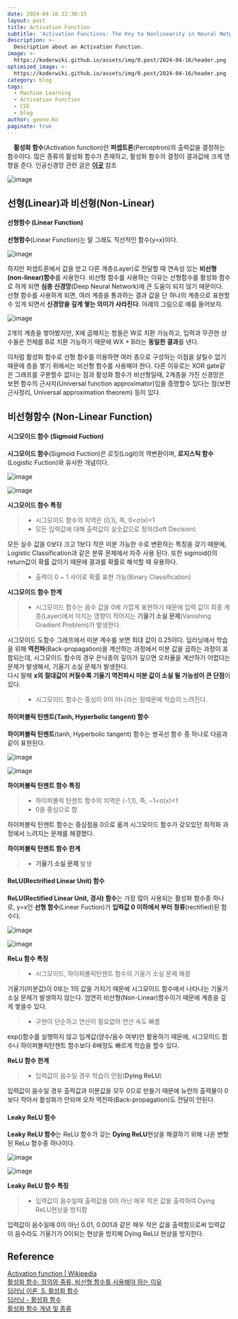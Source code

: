 ```yaml
---
date: 2024-04-16 22:30:15
layout: post
title: Activation Function
subtitle: 'Activation Functions: The Key to Nonlinearity in Neural Networks.'
description: >-
  Description about an Activation Function.
image: >-
  https://koderwiki.github.io/assets/img/0.post/2024-04-16/header.png
optimized_image: >-
  https://koderwiki.github.io/assets/img/0.post/2024-04-16/header.png
category: blog
tags:
  - Machine Learning
  - Activation Function
  - CSE
  - blog
author: geonu.Ko
paginate: true
---
```


&emsp;**활성화 함수**(Activation function)란 **퍼셉트론**(Perceptron)의 출력값을 결정하는 함수이다. 많은 종류의 활성화 함수가 존재하고, 활성화 함수의 결정이 결과값에 크게 영향을 준다. 인공신경망 관련 글은 [**이곳**](https://koderwiki.github.io/cse/2024/04/12/ANN.html) 참조

![image](https://github.com/KoderWiki/koderwiki.github.io/assets/153072257/7aed300d-0621-407a-8829-43362d7f0f3a)


## 선형(Linear)과 비선형(Non-Linear)

#### 선형함수 (Linear Function)

**선형함수**(Linear Function)는 말 그래도 직선적인 함수(y=x)이다. 

![image](https://github.com/KoderWiki/koderwiki.github.io/assets/153072257/c96eb0e7-d786-4d6b-8d03-ebd4f72e82b0)

하지만 퍼셉트론에서 값을 받고 다른 계층(Layer)로 전달할 때 연속성 있는 **비선형(non-linear)함수**를 사용한다. 비선형 함수를 사용하는 이유는 선형함수를 활성화 함수로 하게 되면 **심층 신경망**(Deep Neural Network)에 큰 도움이 되지 않기 때문이다. 선형 함수를 사용하게 되면, 여러 계층을 통과하는 결과 값을 단 하나의 계층으로 표현할 수 있게 되면서 **신경망을 깊게 쌓는 의미가 사라진다**. 아래의 그림으로 예를 들어보자.

![image](https://github.com/KoderWiki/koderwiki.github.io/assets/153072257/78748302-97d5-46a0-8566-f05a319ae4d3)

2개의 계층을 쌓아봤지만, X에 곱해지는 항들은 W로 치환 가능하고, 입력과 무관한 상수들은 전체를 B로 치환 가능하기 때문에 WX + B라는 **동일한 결과**를 낸다.

이처럼 활성화 함수로 선형 함수를 이용하면 여러 층으로 구성하는 이점을 살릴수 없기 때문에 층을 쌓기 위에서는 비선형 함수를 사용해야 한다. 다른 이유로는 XOR gate같은 그래프를 구분할수 없다는 점과 활성화 함수가 비선형일때, 2계층을 가진 신경망은 보편 함수의 근사치(Universal function approximator)임을 증명할수 있다는 점(보편근사정리, Universal approximation theorem) 등이 있다.

## 비선형함수 (Non-Linear Function)

#### 시그모이드 함수 (Sigmoid Fuction)

**시그모이드 함수**(Sigmoid Fuction)은 로짓(Logit)의 역변환이며, **로지스틱 함수**(Logistic Fuction)와 유사한 개념이다.

![image](https://github.com/KoderWiki/koderwiki.github.io/assets/153072257/6ed1810e-05e5-403e-8346-24a752b86cfe)

![image](https://github.com/KoderWiki/koderwiki.github.io/assets/153072257/ff672403-6823-44d0-90bc-70af771b03a2)

**시그모이드 함수 특징**

> - 시그모이드 함수의 치역은 (0,1), 즉, 0<σ(x)<1
> - 모든 입력값에 대해 출력값이 실숫값으로 정의(Soft Decision)

모든 실수 값을 0보다 크고 1보다 작은 미분 가능한 수로 변환하는 특징을 갖기 때문에, Logistic Classification과 같은 분류 문제에서 자주 사용 된다. 또한 sigmoid()의 return값이 확률 값이기 때문에 결과를 확률로 해석할 때 유용하다.

> - 출력이 0 ~ 1 사이로 확률 표현 가능(Binary Classification)

**시그모이드 함수 한계**

> - 시그모이드 함수는 음수 값을 0에 가깝게 표현하기 때문에 입력 값이 최종 계층(Layer)에서 미치는 영향이 적어지는 **기울기 소실 문제**(Vanishing Gradient Problem)가 발생한다.

시그모이드 도함수 그래프에서 미분 계수를 보면 최대 값이 0.25이다. 딥러닝에서 학습을 위해 **역전파**(Back-propagation)을 계산하는 과정에서 미분 값을 곱하는 과정이 포함되는데, 시그모이드 함수의 경우 은닉층의 깊이가 깊으면 오차율을 계산하기 어렵다는 문제가 발생해서, 기울기 소실 문제가 발생한다. <br>
다시 말해 **x의 절대값이 커질수록 기울기 역전파시 미분 값이 소실 될 가능성이 큰 단점**이 있다.

> - 시그모이드 함수는 중심이 0이 아니라는 점때문에 학습이 느려진다.

#### 하이퍼볼릭 탄젠트(Tanh, Hyperbolic tangent) 함수

**하이퍼볼릭 탄젠트**(tanh, Hyperbolic tangent) 함수는 쌍곡선 함수 중 하나로 다음과 같이 표현된다.

![image](https://github.com/KoderWiki/koderwiki.github.io/assets/153072257/0cce376c-8ace-40ed-98b6-a80f44adfcb7)

![image](https://github.com/KoderWiki/koderwiki.github.io/assets/153072257/9f274099-719e-4999-b6bc-4b3ceb823b92)

**하이퍼볼릭 탄젠트 함수 특징**

> - 하이퍼볼릭 탄젠트 함수의 치역은 (-1,1), 즉, −1<σ(x)<1
> - 0을 중심으로 함

하이퍼볼릭 탄젠트 함수는 중심점을 0으로 옮겨 시그모이드 함수가 갖오있던 최적화 과정에서 느려지는 문제를 해결했다.

**하이퍼볼릭 탄젠트 함수 한계**

> - **기울기 소실 문제** 발생

#### ReLU(Rectrified Linear Unit) 함수

**ReLU(Rectified Linear Unit, 경사) 함수**는 가장 많이 사용되는 활성화 함수중 하나로, y=x인 **선형 함수**(Linear Fuction)가 **입력값 0 이하에서 부터 정류**(rectified)된 함수다.

![image](https://github.com/KoderWiki/koderwiki.github.io/assets/153072257/e54c6241-43ac-4b6e-94d8-234c9b0fa1ba)

![image](https://github.com/KoderWiki/koderwiki.github.io/assets/153072257/ed74743f-a04b-468f-928d-230ed8b270a7)

**ReLu 함수 특징**

> - 시그모이드, 하이퍼볼릭탄젠트 함수의 기울기 소실 문제 해결

기울기(미분값)이 0또는 1의 값을 가지기 때문에 시그모이드 함수에서 나타나는 기울기 소실 문제가 발생하지 않는다. 엄연히 비선형(Non-Linear)함수이기 때문에 계층을 깊게 쌓을수 있다.

> - 구현이 단순하고 연산이 필요없어 연산 속도 빠름

exp()함수를 실행하지 않고 임계값(양수/음수 여부)만 활용하기 때문에, 시그모이드 함수나 하이퍼볼릭탄젠트 함수보다 6배정도 빠르게 학습을 할수 있다.

**ReLU 함수 한계**

> - 입력값이 음수일 경우 학습이 안됨(**Dying ReLU**)

입력값이 음수일 경우 출력값과 미분값을 모두 0으로 만들기 때문에 뉴런의 출력물이 0보다 작아서 활성화가 안되며 오차 역전파(Back-propagation)도 전달이 안된다.

#### Leaky ReLU 함수

**Leaky ReLU 함수**는 ReLU 함수가 갖는 **Dying ReLU**현상을 해결하기 위해 나온 변형된 ReLu 함수중 하나이다.

![image](https://github.com/KoderWiki/koderwiki.github.io/assets/153072257/8e870fea-c35a-447f-817c-38a01942f07a)

![image](https://github.com/KoderWiki/koderwiki.github.io/assets/153072257/d1bca237-fb78-4d5a-a67f-a47d77b7c161)

**Leaky ReLU 함수 특징**

> - 입력값이 음수일때 출력값을 0이 아닌 매우 작은 값을 출력하여 Dying ReLU현상을 방지함

입력값이 음수일때 0이 아닌 0.01, 0.001과 같은 매우 작은 값을 출력함으로써 입력값이 음수라도 기울기가 0이되는 현상을 방지해 Dying ReLU 현상을 방지한다.

















## Reference
[Activation function | Wikipedia](https://en.wikipedia.org/wiki/Activation_function)<br>
[활성화 함수: 정의와 중류, 비선형 함수를 사용해야 하는 이유](https://kevinitcoding.tistory.com/entry/%ED%99%9C%EC%84%B1%ED%99%94-%ED%95%A8%EC%88%98-%EC%A0%95%EC%9D%98%EC%99%80-%EC%A2%85%EB%A5%98-%EB%B9%84%EC%84%A0%ED%98%95-%ED%95%A8%EC%88%98%EB%A5%BC-%EC%82%AC%EC%9A%A9%ED%95%B4%EC%95%BC-%ED%95%98%EB%8A%94-%EC%9D%B4%EC%9C%A0) <br>
[딥러닝 이론, 5. 활성화 함수](https://bbangko.tistory.com/5) <br>
[딥러닝 - 활성화 함수](https://m.blog.naver.com/PostView.naver?isHttpsRedirect=true&blogId=handuelly&logNo=221824080339)<br>
[활성화 함수 개념 및 종류](https://heytech.tistory.com/360)



